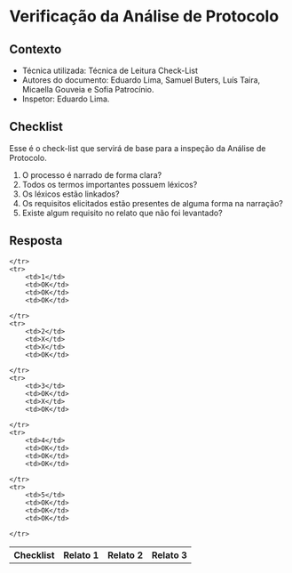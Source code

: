 # Verificação da Análise de Protocolo


## Contexto
- Técnica utilizada: Técnica de Leitura Check-List
- Autores do documento: Eduardo Lima, Samuel Buters, Luís Taira, Micaella Gouveia e Sofia Patrocínio.
- Inspetor: Eduardo Lima.


## Checklist
Esse é o check-list que servirá de base para a inspeção da Análise de Protocolo.
<br>

1. O processo é narrado de forma clara?
2. Todos os termos importantes possuem léxicos?
3. Os léxicos estão linkados?
4. Os requisitos elicitados estão presentes de alguma forma na narração?
5. Existe algum requisito no relato que não foi levantado?

## Resposta

<table class="checklist">
	<tr>
		<th class="checklist_header">Checklist</th>
		<th>Relato 1</th>
		<th>Relato 2</th>
    <th>Relato 3</th>
  
	</tr>
	<tr>
		<td>1</td>
        <td>OK</td>
        <td>OK</td>
        <td>OK</td>
 
	</tr>
	<tr>
		<td>2</td>
        <td>X</td>
        <td>X</td>
        <td>OK</td>
     
	</tr>
	<tr>
		<td>3</td>
        <td>OK</td>
        <td>X</td>
        <td>OK</td>
    
	</tr>
    <tr>
		<td>4</td>
        <td>OK</td>
        <td>OK</td>
        <td>OK</td>
    
	</tr>
    <tr>
		<td>5</td>
        <td>OK</td>
        <td>OK</td>
        <td>OK</td>
      
	</tr>
    
</table> 
<br>